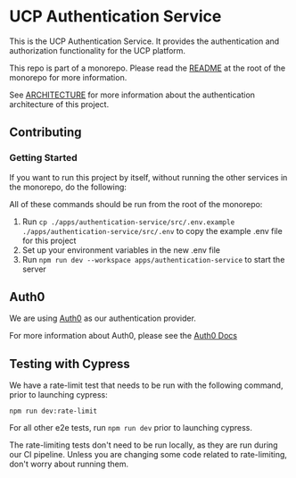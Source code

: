 # UCP Authentication Service

This is the UCP Authentication Service. It provides the authentication and authorization
functionality for the UCP platform.

This repo is part of a monorepo. Please read the [README](../../README.md) at the root of the monorepo for more
information.

See [ARCHITECTURE](./ARCHITECTURE.md) for more information about the authentication architecture of this project.

## Contributing

### Getting Started

If you want to run this project by itself, without running the other services in the monorepo, do the following:

All of these commands should be run from the root of the monorepo:

1. Run `cp ./apps/authentication-service/src/.env.example ./apps/authentication-service/src/.env` to copy the example
   .env file for this project
1. Set up your environment variables in the new .env file
1. Run `npm run dev --workspace apps/authentication-service` to start the server

## Auth0

We are using [Auth0](https://auth0.com/) as our authentication provider.

For more information about Auth0, please see the [Auth0 Docs](https://auth0.com/docs/)

## Testing with Cypress

We have a rate-limit test that needs to be run with the following command, prior to launching cypress:

`npm run dev:rate-limit`

For all other e2e tests, run `npm run dev` prior to launching cypress.

The rate-limiting tests don't need to be run locally, as they are run during our CI pipeline. Unless you are changing
some
code related to rate-limiting, don't worry about running them.

